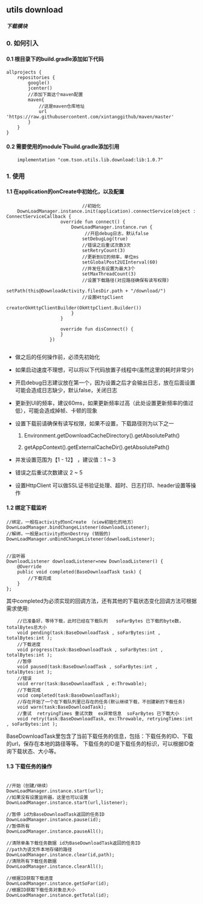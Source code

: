 
## utils download

##### 下载模块

### 0. 如何引入

#### 0.1 根目录下的build.gradle添加如下代码

```
allprojects {
    repositories {
        google()
        jcenter()
        //添加下面这个maven配置
        maven{
            //这是maven仓库地址
            url 'https://raw.githubusercontent.com/xintanggithub/maven/master'
        }
    }
}
```

#### 0.2 需要使用的module下build.gradle添加引用

```
    implementation "com.tson.utils.lib.download:lib:1.0.7"
```

### 1. 使用

#### 1.1 在application的onCreate中初始化，以及配置

```
                            //初始化
    DownLoadManager.instance.init(application).connectService(object : ConnectServiceCallback {
                    override fun connect() {
                        DownLoadManager.instance.run {
                             //开启debug日志，默认false
                            setDebugLog(true)
                            //错误之后重试次数3次
                            setRetryCount(3)
                            //更新到UI的频率，单位ms
                            setGlobalPost2UIInterval(60)
                            //并发任务设置为最大3个
                            setMaxThreadCount(3)
                            //设置下载路径(对应路径确保有读写权限)
                            setPath(this@DownloadActivity.filesDir.path + "/download/")
                            //设置HttpClient
                            creatorOkHttpClientBuilder(OkHttpClient.Builder())
                        }
                    }

                    override fun disConnect() {
                    }
                })
                           
```

- 做之后的任何操作前，必须先初始化

- 如果启动速度不理想，可以将以下代码放置子线程中(虽然这里的耗时非常少)

- 开启debug日志建议放在第一个，因为设置之后才会输出日志，放在后面设置可能会造成日志缺少，默认false，关闭日志

- 更新到UI的频率，建议60ms，如果更新频率过高（此处设置更新频率的值过低），可能会造成掉帧、卡顿的现象

- 设置下载前请确保有读写权限，如果不设置，下载路径则为以下之一

    1. Environment.getDownloadCacheDirectory().getAbsolutePath()
    
    2. getAppContext().getExternalCacheDir().getAbsolutePath()

- 并发设置范围为【1 - 12】 ，建议值：1 ~ 3

- 错误之后重试次数建议 2 ~ 5

- 设置HttpClient 可以做SSL证书验证处理、超时、日志打印、header设置等操作

#### 1.2 绑定下载监听

```
//绑定，一般在activity的onCreate （view初始化的地方）
DownLoadManager.bindChangeListener(downloadListener);
//解绑，一般是activity的onDestroy (销毁的)
DownLoadManager.unBindChangeListener(downloadListener);


//监听器
DownloadListener downloadListener=new DownloadListener() {
    @Override
    public void completed(BaseDownloadTask task) {
        //下载完成  
    }
};
```

其中completed为必须实现的回调方法，还有其他的下载状态变化回调方法可根据需求使用:

```
    //已准备好，等待下载，此时已经在下载队列   soFarBytes 已下载的byte数，totalBytes总大小
    void pending(task:BaseDownloadTask , soFarBytes:int , totalBytes:int );
    //下载进度
    void progress(task:BaseDownloadTask , soFarBytes:int , totalBytes:int );
    //暂停
    void paused(task:BaseDownloadTask , soFarBytes:int , totalBytes:int );
    //错误
    void error(task:BaseDownloadTask , e:Throwable);
    //下载完成
    void completed(task:BaseDownloadTask);
    //存在开始了一个在下载队列里已存在的任务(默认继续下载，不创建新的下载任务)
    void warn(task:BaseDownloadTask);
    //重试  retryingTimes 重试次数  ex异常信息  soFarBytes 已下载大小
    void retry(task:BaseDownloadTask, ex:Throwable, retryingTimes:int , soFarBytes:int );
```

BaseDownloadTask里包含了当前下载任务的信息，包括：下载任务的ID、下载的url，保存在本地的路径等等。
下载任务的ID是下载任务的标识，可以根据ID查询下载状态、大小等。


#### 1.3 下载任务的操作

```

//开始（创建/继续）
DownLoadManager.instance.start(url);
//如果没有设置监听器，这里也可以设置
DownLoadManager.instance.start(url,listener);

//暂停 id为BaseDownloadTask返回的任务ID
DownLoadManager.instance.pause(id);
//暂停所有
DownLoadManager.instance.pauseAll();

//清除单条下载任务数据 id为BaseDownloadTask返回的任务ID
//path为该文件本地存储的路径
DownLoadManager.instance.clear(id,path);
//清除所有下载任务数据
DownLoadManager.instance.clearAll();

//根据ID获取下载进度
DownLoadManager.instance.getSoFar(id);
//根据ID获取下载任务对象总大小
DownLoadManager.instance.getTotal(id);

```